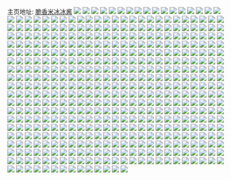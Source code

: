 主页地址: [脆香米冰冰酱](https://weibo.com/u/3677577551) 
![](https://wx4.sinaimg.cn/mw2000/db33614fly1gaxqlsim65j22c02c0b2a.jpg) 
![](https://wx4.sinaimg.cn/mw2000/db33614fly1gaxqm0rbl3j22c02c0x6p.jpg) 
![](https://wx4.sinaimg.cn/mw2000/db33614fly1gaxqmc913ij22c02c0npe.jpg) 
![](https://wx4.sinaimg.cn/mw2000/db33614fly1gaxqmdi3k1j20n014wajg.jpg) 
![](https://wx4.sinaimg.cn/mw2000/db33614fly1gaxqjh0unnj22c02c0hdt.jpg) 
![](https://wx4.sinaimg.cn/mw2000/db33614fly1gaxqjlk141j22c02c0kjm.jpg) 
![](https://wx4.sinaimg.cn/mw2000/db33614fly1gaxqjsz961j22c02c04qr.jpg) 
![](https://wx4.sinaimg.cn/mw2000/db33614fly1gaxqk0b6egj22c02c0e82.jpg) 
![](https://wx4.sinaimg.cn/mw2000/db33614fly1gaxqk80nrfj22c02c0u0y.jpg) 
![](https://wx4.sinaimg.cn/mw2000/db33614fly1gaxqkce2vlj22c02c01ky.jpg) 
![](https://wx4.sinaimg.cn/mw2000/db33614fly1gaxqkivqrkj22c02c04qq.jpg) 
![](https://wx4.sinaimg.cn/mw2000/db33614fly1gaxqkmtr3hj22c02c0hdu.jpg) 
![](https://wx4.sinaimg.cn/mw2000/db33614fly1gaxqkx8kkcj22c02c0qv6.jpg) 
![](https://wx4.sinaimg.cn/mw2000/db33614fly1gaxql1151nj22c02c0u0x.jpg) 
![](https://wx4.sinaimg.cn/mw2000/db33614fly1gaxqikg3j1j22c02c0e81.jpg) 
![](https://wx4.sinaimg.cn/mw2000/db33614fly1gaxqig0jp4j23402c07wi.jpg) 
![](https://wx4.sinaimg.cn/mw2000/db33614fly1gaxqinvofyj22c02c0x6p.jpg) 
![](https://wx4.sinaimg.cn/mw2000/db33614fly1gaxqitm28dj22c02c0x6p.jpg) 
![](https://wx4.sinaimg.cn/mw2000/db33614fly1gaxqiufgxgj20n014wn4j.jpg) 
![](https://wx4.sinaimg.cn/mw2000/db33614fly1gavadlius3j21o01o0e81.jpg) 
![](https://wx4.sinaimg.cn/mw2000/db33614fly1gavadb3ta1j20rs1jkqq3.jpg) 
![](https://wx4.sinaimg.cn/mw2000/db33614fly1gatrbyjfnsj22c0340u0x.jpg) 
![](https://wx4.sinaimg.cn/mw2000/db33614fly1gatrbzud05j23402c07wi.jpg) 
![](https://wx4.sinaimg.cn/mw2000/db33614fly1gatrbxm1uyj21j02ps4qp.jpg) 
![](https://wx4.sinaimg.cn/mw2000/db33614fly1gatkpsadjuj22bc334npe.jpg) 
![](https://wx4.sinaimg.cn/mw2000/db33614fly1gatkptw3zuj22bc334e82.jpg) 
![](https://wx4.sinaimg.cn/mw2000/db33614fly1gatkq4747xj22bc334b2a.jpg) 
![](https://wx4.sinaimg.cn/mw2000/db33614fly1gatkq1kddmj22bc334qv6.jpg) 
![](https://wx4.sinaimg.cn/mw2000/db33614fly1gatkq9wgp6j22c03404qr.jpg) 
![](https://wx4.sinaimg.cn/mw2000/db33614fly1gatkqc7yefj22c0340b2a.jpg) 
![](https://wx4.sinaimg.cn/mw2000/db33614fly1gatkq01k8tj22bc3341ky.jpg) 
![](https://wx4.sinaimg.cn/mw2000/db33614fly1gatkppgzsuj22bc334b2a.jpg) 
![](https://wx4.sinaimg.cn/mw2000/db33614fly1gatkpw7og7j22bc334hdt.jpg) 
![](https://wx4.sinaimg.cn/mw2000/db33614fly1gatkpy1kgtj22bc3347wh.jpg) 
![](https://wx4.sinaimg.cn/mw2000/db33614fly1gatkpl6hjpj22bc334x6p.jpg) 
![](https://wx4.sinaimg.cn/mw2000/db33614fly1gatezt0c8fj213u0tuhdt.jpg) 
![](https://wx4.sinaimg.cn/mw2000/db33614fly1gatf04v7blj213u0tuhdt.jpg) 
![](https://wx4.sinaimg.cn/mw2000/db33614fly1garw3jj5k8j22c0340npe.jpg) 
![](https://wx4.sinaimg.cn/mw2000/db33614fly1garw3ma42tj22c0340e82.jpg) 
![](https://wx4.sinaimg.cn/mw2000/db33614fgy1garvrfrlw5j22io1w0kjm.jpg) 
![](https://wx4.sinaimg.cn/mw2000/db33614fgy1garvrgzrjaj213u0tub29.jpg) 
![](https://wx4.sinaimg.cn/mw2000/db33614fly1gam63ysg9sj21o01o04qp.jpg) 
![](https://wx4.sinaimg.cn/mw2000/db33614fly1gam648bri5j21o01o04qp.jpg) 
![](https://wx4.sinaimg.cn/mw2000/db33614fly1gam64rhzszj21o01o04qp.jpg) 
![](https://wx4.sinaimg.cn/mw2000/db33614fly1galszir3rdj21o01o0hdt.jpg) 
![](https://wx4.sinaimg.cn/mw2000/db33614fly1galsz0rr3jj21o01o0kjl.jpg) 
![](https://wx4.sinaimg.cn/mw2000/db33614fly1galsz89k7sj21o01o0kjl.jpg) 
![](https://wx4.sinaimg.cn/mw2000/db33614fly1galszc2vz8j21o01o0b29.jpg) 
![](https://wx4.sinaimg.cn/mw2000/db33614fly1galszotw01j22062o8u0x.jpg) 
![](https://wx4.sinaimg.cn/mw2000/db33614fly1galsyuda1aj21o01o0npd.jpg) 
![](https://wx4.sinaimg.cn/mw2000/db33614fly1galszrsxraj21o01o0kjl.jpg) 
![](https://wx4.sinaimg.cn/mw2000/db33614fly1gah7f68egzj22c02c04qp.jpg) 
![](https://wx4.sinaimg.cn/mw2000/db33614fly1gah7ft3fpcj22c02c07wj.jpg) 
![](https://wx4.sinaimg.cn/mw2000/db33614fly1gah7eiem0cj23402c0e82.jpg) 
![](https://wx4.sinaimg.cn/mw2000/db33614fly1gah7eyuy6xj22c02c07wj.jpg) 
![](https://wx4.sinaimg.cn/mw2000/db33614fly1gah7ftttkkj20fd0eiaaq.jpg) 
![](https://wx4.sinaimg.cn/mw2000/db33614fly1gah7fdwgy7j22c02c0npd.jpg) 
![](https://wx4.sinaimg.cn/mw2000/db33614fly1gah7g4im6qj22c02c04qs.jpg) 
![](https://wx4.sinaimg.cn/mw2000/db33614fly1gah7g744l7j22c0340h6q.jpg) 
![](https://wx4.sinaimg.cn/mw2000/db33614fly1gah7gb9u71j23402c01kx.jpg) 
![](https://wx4.sinaimg.cn/mw2000/db33614fly1gah7ctvhfij20u01hc4qp.jpg) 
![](https://wx4.sinaimg.cn/mw2000/db33614fly1gah7db5h7ej20u01hcx60.jpg) 
![](https://wx4.sinaimg.cn/mw2000/db33614fly1gaf8pmqnbzj22c02c0b29.jpg) 
![](https://wx4.sinaimg.cn/mw2000/db33614fly1gaf8q0d1n3j22c02c0x6p.jpg) 
![](https://wx4.sinaimg.cn/mw2000/db33614fly1ga4vob9brmj22c02c04qq.jpg) 
![](https://wx4.sinaimg.cn/mw2000/db33614fly1ga4vomky0ij22c02c0hdt.jpg) 
![](https://wx4.sinaimg.cn/mw2000/db33614fly1ga4voxy7doj22c02c0b2b.jpg) 
![](https://wx4.sinaimg.cn/mw2000/db33614fly1ga4vp5os9nj22c02c01ky.jpg) 
![](https://wx4.sinaimg.cn/mw2000/db33614fgy1ga08agahhtj222o340hdt.jpg) 
![](https://wx4.sinaimg.cn/mw2000/db33614fgy1ga08abkq4vj23402c04qr.jpg) 
![](https://wx4.sinaimg.cn/mw2000/db33614fgy1ga089x929jj22c0340qv5.jpg) 
![](https://wx4.sinaimg.cn/mw2000/db33614fgy1ga089u5p7pj21mb1mbx6k.jpg) 
![](https://wx4.sinaimg.cn/mw2000/db33614fgy1ga08a3opikj2340340npe.jpg) 
![](https://wx4.sinaimg.cn/mw2000/db33614fgy1ga088sh0oqj23402c0u10.jpg) 
![](https://wx4.sinaimg.cn/mw2000/db33614fgy1ga088jrvssj21s51c4x0s.jpg) 
![](https://wx4.sinaimg.cn/mw2000/db33614fgy1ga088xy4qvj20rs63we82.jpg) 
![](https://wx4.sinaimg.cn/mw2000/db33614fgy1g9yxj0chmhj22c02c0kjm.jpg) 
![](https://wx4.sinaimg.cn/mw2000/db33614fgy1g9xpzolabfj21mc1mckeq.jpg) 
![](https://wx4.sinaimg.cn/mw2000/db33614fgy1g9xpznd350j21o01o0kjl.jpg) 
![](https://wx4.sinaimg.cn/mw2000/db33614fgy1g9xpzkw77oj22c02c04qp.jpg) 
![](https://wx4.sinaimg.cn/mw2000/db33614fgy1g9xq0q4prhj22c0340kjl.jpg) 
![](https://wx4.sinaimg.cn/mw2000/db33614fly1g9wgra5vxvj20tu0tu4n1.jpg) 
![](https://wx4.sinaimg.cn/mw2000/db33614fly1g9qjth18whj20u00u0n2f.jpg) 
![](https://wx4.sinaimg.cn/mw2000/db33614fly1g9qju2cqo7j20u00u0qec.jpg) 
![](https://wx4.sinaimg.cn/mw2000/db33614fly1g9qjtbbs4fj20u00u0gr9.jpg) 
![](https://wx4.sinaimg.cn/mw2000/db33614fly1g9qjtei62jj20u0140wls.jpg) 
![](https://wx4.sinaimg.cn/mw2000/db33614fly1g9qjtal5zlj20u00u0k1r.jpg) 
![](https://wx4.sinaimg.cn/mw2000/db33614fly1g9e0clqkofj20u00u0gsp.jpg) 
![](https://wx4.sinaimg.cn/mw2000/db33614fly1g9e0cppmhsj20u00u0dpg.jpg) 
![](https://wx4.sinaimg.cn/mw2000/db33614fly1g9e0creap6j20u00u0dn1.jpg) 
![](https://wx4.sinaimg.cn/mw2000/db33614fly1g9e0ci0m6pj20u00u0do6.jpg) 
![](https://wx4.sinaimg.cn/mw2000/db33614fly1g963lj70y7j20u10u07e8.jpg) 
![](https://wx4.sinaimg.cn/mw2000/db33614fly1g963lgl5a6j213x0u0tkv.jpg) 
![](https://wx4.sinaimg.cn/mw2000/db33614fly1g963lhwqllj20u0140gwd.jpg) 
![](https://wx4.sinaimg.cn/mw2000/db33614fly1g9637g1no6j20k00tewhk.jpg) 
![](https://wx4.sinaimg.cn/mw2000/db33614fly1g909d5vg53j20u013xgwi.jpg) 
![](https://wx4.sinaimg.cn/mw2000/db33614fly1g8pokn28e4j22c02c01ky.jpg) 
![](https://wx4.sinaimg.cn/mw2000/db33614fly1g8n34mgc2gj22c02c0x6p.jpg) 
![](https://wx4.sinaimg.cn/mw2000/db33614fly1g8n34n54c0j22c02c0e81.jpg) 
![](https://wx4.sinaimg.cn/mw2000/db33614fly1g8gnp8fme7j24g02i04ju.jpg) 
![](https://wx4.sinaimg.cn/mw2000/db33614fly1g8e5bn5lwhj21o0280kjw.jpg) 
![](https://wx4.sinaimg.cn/mw2000/db33614fly1g8cwlyjrl6j22c0340b2a.jpg) 
![](https://wx4.sinaimg.cn/mw2000/db33614fly1g8cwm2cicbj22c03401ky.jpg) 
![](https://wx4.sinaimg.cn/mw2000/db33614fly1g8cwm6j4qej23402c07wh.jpg) 
![](https://wx4.sinaimg.cn/mw2000/db33614fly1g8cwma4nrfj23402c0b29.jpg) 
![](https://wx4.sinaimg.cn/mw2000/db33614fly1g8cwmeguo1j22c0340b2a.jpg) 
![](https://wx4.sinaimg.cn/mw2000/db33614fly1g8cwmj5kggj22c03404qq.jpg) 
![](https://wx4.sinaimg.cn/mw2000/db33614fly1g8cwmrs5xoj22c0340hdu.jpg) 
![](https://wx4.sinaimg.cn/mw2000/db33614fly1g8cwmw8mw2j23402c0hdt.jpg) 
![](https://wx4.sinaimg.cn/mw2000/db33614fly1g8cwnaiyzrj22c03401ky.jpg) 
![](https://wx4.sinaimg.cn/mw2000/db33614fly1g8cljj9nv0j22c0340hdu.jpg) 
![](https://wx4.sinaimg.cn/mw2000/db33614fly1g8clk26aqqj23402c0hdt.jpg) 
![](https://wx4.sinaimg.cn/mw2000/db33614fly1g8clj0baufj22c03401ky.jpg) 
![](https://wx4.sinaimg.cn/mw2000/db33614fly1g89b5u1bu0j20to0u2aij.jpg) 
![](https://wx4.sinaimg.cn/mw2000/db33614fly1g8796gfizmj22c0340npd.jpg) 
![](https://wx4.sinaimg.cn/mw2000/db33614fly1g8796jthalj22c0340u0x.jpg) 
![](https://wx4.sinaimg.cn/mw2000/db33614fly1g8796do5gaj22c02c0npd.jpg) 
![](https://wx4.sinaimg.cn/mw2000/81c37846ly1g1hgqegetwj210w1crb29.jpg) 
![](https://wx4.sinaimg.cn/mw2000/db33614fly1g83kjemtnnj22c0340hdu.jpg) 
![](https://wx4.sinaimg.cn/mw2000/db33614fly1g83kjcgt26j22c0340qv5.jpg) 
![](https://wx4.sinaimg.cn/mw2000/db33614fly1g83khrz126j22c0340qv5.jpg) 
![](https://wx4.sinaimg.cn/mw2000/db33614fly1g83khtavt5j22c0340npd.jpg) 
![](https://wx4.sinaimg.cn/mw2000/db33614fly1g83khuqh0oj22c0340npd.jpg) 
![](https://wx4.sinaimg.cn/mw2000/db33614fly1g82man98p8j20u00sbnmx.jpg) 
![](https://wx4.sinaimg.cn/mw2000/db33614fly1g82mb51gkfj20tz0v61kx.jpg) 
![](https://wx4.sinaimg.cn/mw2000/81c37846ly1g1hgqegetwj210w1crb29.jpg) 
![](https://wx4.sinaimg.cn/mw2000/db33614fly1g7wgo6tlplj22c02c0x6p.jpg) 
![](https://wx4.sinaimg.cn/mw2000/db33614fly1g7tlh6eey3j21o01o04dm.jpg) 
![](https://wx4.sinaimg.cn/mw2000/db33614fly1g7tlh7pslqj21o01o013k.jpg) 
![](https://wx4.sinaimg.cn/mw2000/db33614fly1g7tlh9ffvhj21o01o0ww0.jpg) 
![](https://wx4.sinaimg.cn/mw2000/db33614fly1g7tlh5sqsmj21o01o01kx.jpg) 
![](https://wx4.sinaimg.cn/mw2000/db33614fly1g7tlfikli3j20u00u0n9y.jpg) 
![](https://wx4.sinaimg.cn/mw2000/db33614fly1g7tlfdvmgzj22c02c04ex.jpg) 
![](https://wx4.sinaimg.cn/mw2000/db33614fly1g7p36pdlqnj20yi1pc1kx.jpg) 
![](https://wx4.sinaimg.cn/mw2000/db33614fly1g7p36opbnuj20yi1pc1kx.jpg) 
![](https://wx4.sinaimg.cn/mw2000/db33614fly1g7oyfasgemj21o01o013k.jpg) 
![](https://wx4.sinaimg.cn/mw2000/db33614fly1g7oyfb12qlj21o01o0ww0.jpg) 
![](https://wx4.sinaimg.cn/mw2000/db33614fly1g7oyfagt2jj21o01o04dm.jpg) 
![](https://wx4.sinaimg.cn/mw2000/db33614fly1g7ou4qnh7tj21o027uu0x.jpg) 
![](https://wx4.sinaimg.cn/mw2000/db33614fly1g7ou4s6x2ij21o027ux6p.jpg) 
![](https://wx4.sinaimg.cn/mw2000/db33614fly1g7ou4pwqe9j21o027uqv5.jpg) 
![](https://wx4.sinaimg.cn/mw2000/db33614fly1g7ou4p7rbzj21o027u4qq.jpg) 
![](https://wx4.sinaimg.cn/mw2000/db33614fly1g7ou53qhkzj22c0340npd.jpg) 
![](https://wx4.sinaimg.cn/mw2000/db33614fly1g7ou4u0cwhj22c02c07wh.jpg) 
![](https://wx4.sinaimg.cn/mw2000/db33614fly1g7ou4v23x1j22c0340nlr.jpg) 
![](https://wx4.sinaimg.cn/mw2000/db33614fly1g7nqc5u9vcj21mb1mb4qp.jpg) 
![](https://wx4.sinaimg.cn/mw2000/db33614fly1g7nqc6ran1j21mc1mctvb.jpg) 
![](https://wx4.sinaimg.cn/mw2000/db33614fly1g7nqc51ocmj21mb1mb4qp.jpg) 
![](https://wx4.sinaimg.cn/mw2000/db33614fly1g7nqdn7aljj23402c04qp.jpg) 
![](https://wx4.sinaimg.cn/mw2000/db33614fly1g7nqdo59o0j21mb1mbkeo.jpg) 
![](https://wx4.sinaimg.cn/mw2000/db33614fly1g7nqdmd71lj21mb1mbb29.jpg) 
![](https://wx4.sinaimg.cn/mw2000/db33614fly1g7nqdohbphj21mb1mbkdh.jpg) 
![](https://wx4.sinaimg.cn/mw2000/db33614fly1g7nqdp2tjcj21mb1mb1kx.jpg) 
![](https://wx4.sinaimg.cn/mw2000/db33614fly1g7nqdpkn95j21mb1mb4im.jpg) 
![](https://wx4.sinaimg.cn/mw2000/db33614fly1g7nq9nkmy5j22c02c0hdt.jpg) 
![](https://wx4.sinaimg.cn/mw2000/db33614fly1g7nq9pj02qj22c02c0u0x.jpg) 
![](https://wx4.sinaimg.cn/mw2000/db33614fly1g7nq8jh45wj21o027u4qq.jpg) 
![](https://wx4.sinaimg.cn/mw2000/db33614fly1g7nq8innccj21o027u7wi.jpg) 
![](https://wx4.sinaimg.cn/mw2000/db33614fly1g7nq8kaijtj21o027ux6p.jpg) 
![](https://wx4.sinaimg.cn/mw2000/db33614fly1g7nq8ky0fwj21o027u4qq.jpg) 
![](https://wx4.sinaimg.cn/mw2000/db33614fly1g7nq8ll93dj21o027u1ky.jpg) 
![](https://wx4.sinaimg.cn/mw2000/db33614fly1g7kvlwa1jlj23402c07ut.jpg) 
![](https://wx4.sinaimg.cn/mw2000/db33614fly1g7go8v96kij21o01o0kjl.jpg) 
![](https://wx4.sinaimg.cn/mw2000/db33614fly1g7go8olgwcj21o027u1ky.jpg) 
![](https://wx4.sinaimg.cn/mw2000/db33614fly1g7go8ffagrj22801o01ky.jpg) 
![](https://wx4.sinaimg.cn/mw2000/db33614fly1g7go9g3iqrj22c02c0kjl.jpg) 
![](https://wx4.sinaimg.cn/mw2000/81c37846ly1g1hgqgbuwdj210w1a97wh.jpg) 
![](https://wx4.sinaimg.cn/mw2000/db33614fly1g7c15reftij20yi1pctxk.jpg) 
![](https://wx4.sinaimg.cn/mw2000/db33614fly1g7c12kgdqfj21c01c01kx.jpg) 
![](https://wx4.sinaimg.cn/mw2000/db33614fly1g7c11ez6zfj21o027u1ky.jpg) 
![](https://wx4.sinaimg.cn/mw2000/db33614fly1g7c11qap6sj21o027u4qp.jpg) 
![](https://wx4.sinaimg.cn/mw2000/db33614fly1g7c12376e7j21o027u1ip.jpg) 
![](https://wx4.sinaimg.cn/mw2000/db33614fly1g7avj579mgj22c0340npd.jpg) 
![](https://wx4.sinaimg.cn/mw2000/db33614fly1g7ap10z5hdj20dv07hwfd.jpg) 
![](https://wx4.sinaimg.cn/mw2000/db33614fly1g7ap10lnhoj204n04nwf6.jpg) 
![](https://wx4.sinaimg.cn/mw2000/db33614fly1g7ap1223ptj21sz0u04a4.jpg) 
![](https://wx4.sinaimg.cn/mw2000/db33614fly1g7ap212ircj20yi1pc4qz.jpg) 
![](https://wx4.sinaimg.cn/mw2000/db33614fly1g774jfl0b3j21o027unpd.jpg) 
![](https://wx4.sinaimg.cn/mw2000/db33614fly1g774jd64h2j227u1o0qv5.jpg) 
![](https://wx4.sinaimg.cn/mw2000/db33614fly1g774jh56e9j227u1o0b29.jpg) 
![](https://wx4.sinaimg.cn/mw2000/db33614fly1g774jinfjxj21o027uhdt.jpg) 
![](https://wx4.sinaimg.cn/mw2000/db33614fly1g774i8a0xnj22c02c0qv5.jpg) 
![](https://wx4.sinaimg.cn/mw2000/db33614fly1g774i6mfxhj23402c0npd.jpg) 
![](https://wx4.sinaimg.cn/mw2000/db33614fly1g774ia9ppej23402c0hdu.jpg) 
![](https://wx4.sinaimg.cn/mw2000/db33614fly1g774ickratj22c02c0kjl.jpg) 
![](https://wx4.sinaimg.cn/mw2000/db33614fly1g774iey0w2j22c02c01kz.jpg) 
![](https://wx4.sinaimg.cn/mw2000/db33614fly1g72vydr3chj218q1nmb29.jpg) 
![](https://wx4.sinaimg.cn/mw2000/db33614fly1g72vycdgd8j21o027ub2a.jpg) 
![](https://wx4.sinaimg.cn/mw2000/db33614fly1g72vxqxmy6j22c02c0anw.jpg) 
![](https://wx4.sinaimg.cn/mw2000/db33614fly1g70hurf5ouj20u00hjgoc.jpg) 
![](https://wx4.sinaimg.cn/mw2000/db33614fly1g70flla6arj20u00hy41x.jpg) 
![](https://wx4.sinaimg.cn/mw2000/db33614fly1g70fm8sqmwj20u01hc17q.jpg) 
![](https://wx4.sinaimg.cn/mw2000/db33614fly1g70fma0f4vj20yi1pc1ky.jpg) 
![](https://wx4.sinaimg.cn/mw2000/db33614fly1g6y0ujqn0tj23342bcnpd.jpg) 
![](https://wx4.sinaimg.cn/mw2000/db33614fly1g6y0ukciy8j22bc334npd.jpg) 
![](https://wx4.sinaimg.cn/mw2000/db33614fly1g6y0ukpynzj21o01o0tx1.jpg) 
![](https://wx4.sinaimg.cn/mw2000/db33614fly1g6x76es1ecj21o027u1ky.jpg) 
![](https://wx4.sinaimg.cn/mw2000/db33614fly1g6x76d5oedj21o027ux6p.jpg) 
![](https://wx4.sinaimg.cn/mw2000/db33614fly1g6x76g5e3zj21o027unpd.jpg) 
![](https://wx4.sinaimg.cn/mw2000/db33614fly1g6x76dyzoqj21o027u1ky.jpg) 
![](https://wx4.sinaimg.cn/mw2000/db33614fly1g6x76fj04ej21o027u1ky.jpg) 
![](https://wx4.sinaimg.cn/mw2000/db33614fly1g6unpc4axaj22c02c0qhd.jpg) 
![](https://wx4.sinaimg.cn/mw2000/db33614fly1g6ulo9cpgtj20yi1pc4jl.jpg) 
![](https://wx4.sinaimg.cn/mw2000/db33614fly1g6t0cm662lj22c02c0kjm.jpg) 
![](https://wx4.sinaimg.cn/mw2000/db33614fly1g6t0ciz1lej22c02c01ky.jpg) 
![](https://wx4.sinaimg.cn/mw2000/db33614fly1g6r86d5tq1j21c51s2k5u.jpg) 
![](https://wx4.sinaimg.cn/mw2000/db33614fly1g6r869hm81j21c51s2tov.jpg) 
![](https://wx4.sinaimg.cn/mw2000/db33614fly1g6r86k31iwj20yi1pc1ky.jpg) 
![](https://wx4.sinaimg.cn/mw2000/db33614fgy1g6oxg0q68nj21o027u7wh.jpg) 
![](https://wx4.sinaimg.cn/mw2000/db33614fgy1g6ox2dtl02j20yi1pcb2c.jpg) 
![](https://wx4.sinaimg.cn/mw2000/db33614fgy1g6o5bezjgkj20u00u0dj8.jpg) 
![](https://wx4.sinaimg.cn/mw2000/db33614fgy1g6nxigj2pjj227u1o07wh.jpg) 
![](https://wx4.sinaimg.cn/mw2000/db33614fgy1g6nxif3u3zj21o027ukjl.jpg) 
![](https://wx4.sinaimg.cn/mw2000/db33614fly1g6lirhag2jj23342bcb2a.jpg) 
![](https://wx4.sinaimg.cn/mw2000/db33614fly1g6ldzbm0kbj22c02c0hdt.jpg) 
![](https://wx4.sinaimg.cn/mw2000/db33614fly1g6j4w71xiwj22c02c0e82.jpg) 
![](https://wx4.sinaimg.cn/mw2000/db33614fly1g6j260bd84j20rs4ndnkd.jpg) 
![](https://wx4.sinaimg.cn/mw2000/db33614fly1g6iyaonh7aj22c02c0b29.jpg) 
![](https://wx4.sinaimg.cn/mw2000/db33614fly1g6iykfm5hnj23402c0hdu.jpg) 
![](https://wx4.sinaimg.cn/mw2000/db33614fly1g6embzkeu1j21o01o01kx.jpg) 
![](https://wx4.sinaimg.cn/mw2000/db33614fly1g6embywss7j22bc334x6p.jpg) 
![](https://wx4.sinaimg.cn/mw2000/db33614fly1g6ebzhj96kj22o82o8x6p.jpg) 
![](https://wx4.sinaimg.cn/mw2000/db33614fly1g6ebzgsvl0j22o82o87wi.jpg) 
![](https://wx4.sinaimg.cn/mw2000/db33614fly1g6e6ctrnqwj21mc1mcwz8.jpg) 
![](https://wx4.sinaimg.cn/mw2000/db33614fly1g6e6cu3ki0j21mb1mbdyn.jpg) 
![](https://wx4.sinaimg.cn/mw2000/db33614fly1g6dlehh759j20yi1pc7wh.jpg) 
![](https://wx4.sinaimg.cn/mw2000/db33614fly1g6dlehttzyj20yi1pc7i7.jpg) 
![](https://wx4.sinaimg.cn/mw2000/db33614fly1g6dlegw8v9j20yi1pcamv.jpg) 
![](https://wx4.sinaimg.cn/mw2000/db33614fly1g6dlei6s5sj20yi1pc15q.jpg) 
![](https://wx4.sinaimg.cn/mw2000/db33614fly1g6dkaewm88j20yi1pc1l2.jpg) 
![](https://wx4.sinaimg.cn/mw2000/db33614fly1g6d6ds03cij20u00u07ml.jpg) 
![](https://wx4.sinaimg.cn/mw2000/db33614fly1g6d6did0t7j22c03404qq.jpg) 
![](https://wx4.sinaimg.cn/mw2000/db33614fly1g6bbve5ujij20u00n5tso.jpg) 
![](https://wx4.sinaimg.cn/mw2000/db33614fly1g69j5jbe08j22i02i0hb1.jpg) 
![](https://wx4.sinaimg.cn/mw2000/db33614fly1g69j5ifhu8j22i02i07wi.jpg) 
![](https://wx4.sinaimg.cn/mw2000/81c37846ly1g1hgq8i3axj210w1a91kx.jpg) 
![](https://wx4.sinaimg.cn/mw2000/db33614fly1g66nvckm03j20d80d8myj.jpg) 
![](https://wx4.sinaimg.cn/mw2000/db33614fly1g66nvdff5uj20hs0hsgnt.jpg) 
![](https://wx4.sinaimg.cn/mw2000/db33614fly1g66nvdkpg3j20hs0hs0ug.jpg) 
![](https://wx4.sinaimg.cn/mw2000/db33614fly1g66cmiu67xj23402c11kz.jpg) 
![](https://wx4.sinaimg.cn/mw2000/81c37846ly1g1hgq8i3axj210w1a91kx.jpg) 
![](https://wx4.sinaimg.cn/mw2000/db33614fly1g65jribr0rj21pc0yiu11.jpg) 
![](https://wx4.sinaimg.cn/mw2000/db33614fly1g65clizk3dj20u01hc4qp.jpg) 
![](https://wx4.sinaimg.cn/mw2000/db33614fly1g65cmk4qoxj20u01hc1kx.jpg) 
![](https://wx4.sinaimg.cn/mw2000/db33614fly1g65ckwy4d1j20yi1pce81.jpg) 
![](https://wx4.sinaimg.cn/mw2000/db33614fly1g654lyglpqj23342bce84.jpg) 
![](https://wx4.sinaimg.cn/mw2000/db33614fly1g654m03czsj21o027uhdt.jpg) 
![](https://wx4.sinaimg.cn/mw2000/db33614fly1g654m1i4kxj21o027uqv5.jpg) 
![](https://wx4.sinaimg.cn/mw2000/db33614fly1g63rya91n4j20yi1pcu10.jpg) 
![](https://wx4.sinaimg.cn/mw2000/db33614fly1g635fysvosj20jf0yjjw6.jpg) 
![](https://wx4.sinaimg.cn/mw2000/db33614fly1g635fxqx5kj22c0340b29.jpg) 
![](https://wx4.sinaimg.cn/mw2000/db33614fly1g635g2z74vj23402c0kdc.jpg) 
![](https://wx4.sinaimg.cn/mw2000/db33614fly1g635gb4y2xj22c0340u0x.jpg) 
![](https://wx4.sinaimg.cn/mw2000/db33614fly1g635ghq5t5j22c0340e81.jpg) 
![](https://wx4.sinaimg.cn/mw2000/db33614fly1g635gmss04j22c0340kje.jpg) 
![](https://wx4.sinaimg.cn/mw2000/db33614fly1g635gs0sztj22c03401kx.jpg) 
![](https://wx4.sinaimg.cn/mw2000/db33614fly1g635gxwlvsj22c0340b29.jpg) 
![](https://wx4.sinaimg.cn/mw2000/db33614fly1g635h3is4nj22c03404qp.jpg) 
![](https://wx4.sinaimg.cn/mw2000/db33614fly1g634xd7obyj23342bce84.jpg) 
![](https://wx4.sinaimg.cn/mw2000/db33614fly1g62wkfoj3nj22c02c0b2a.jpg) 
![](https://wx4.sinaimg.cn/mw2000/db33614fly1g62wmp5bptj23402c07wi.jpg) 
![](https://wx4.sinaimg.cn/mw2000/db33614fly1g62wkl1qgoj23402c0b2a.jpg) 
![](https://wx4.sinaimg.cn/mw2000/db33614fly1g62wkpiht7j23402c0x6p.jpg) 
![](https://wx4.sinaimg.cn/mw2000/81c37846ly1g1hgqc9k98j210w1cr1kx.jpg) 
![](https://wx4.sinaimg.cn/mw2000/db33614fly1g5y9wmwi4kj20ty0dqq9d.jpg) 
![](https://wx4.sinaimg.cn/mw2000/db33614fly1g5y91uzwqpj20u00d7430.jpg) 
![](https://wx4.sinaimg.cn/mw2000/654f448ely1g3zopuytl0j20cb0enjtr.jpg) 
![](https://wx4.sinaimg.cn/mw2000/db33614fly1g5w6oxthqlj20yi0yidn5.jpg) 
![](https://wx4.sinaimg.cn/mw2000/db33614fly1g5w6oxlmc5j20yi0yi7bg.jpg) 
![](https://wx4.sinaimg.cn/mw2000/db33614fly1g5uz5f84uaj215o0rsjxh.jpg) 
![](https://wx4.sinaimg.cn/mw2000/db33614fly1g5uz57qd7cj209z09zad0.jpg) 
![](https://wx4.sinaimg.cn/mw2000/db33614fly1g5uni0kfqkj20r50db0uh.jpg) 
![](https://wx4.sinaimg.cn/mw2000/db33614fly1g5umy6hefij21400u0th3.jpg) 
![](https://wx4.sinaimg.cn/mw2000/db33614fly1g5umy6sw5ij20tz13zai0.jpg) 
![](https://wx4.sinaimg.cn/mw2000/db33614fly1g5umy67ph8j20u00u0n63.jpg) 
![](https://wx4.sinaimg.cn/mw2000/db33614fgy1g5tw8f51s8j216o1hctk1.jpg) 
![](https://wx4.sinaimg.cn/mw2000/db33614fgy1g5tw8h1if7j216o16on68.jpg) 
![](https://wx4.sinaimg.cn/mw2000/db33614fgy1g5tu9hp5kyj215o0rsjxh.jpg) 
![](https://wx4.sinaimg.cn/mw2000/db33614fgy1g5rhc56wl5j21o027ukjl.jpg) 
![](https://wx4.sinaimg.cn/mw2000/db33614fgy1g5rhc2ri9aj21o027uhdt.jpg) 
![](https://wx4.sinaimg.cn/mw2000/db33614fgy1g5rhbzqwk7j22c0340b2a.jpg) 
![](https://wx4.sinaimg.cn/mw2000/db33614fgy1g5rhbuoaw6j22c03404qs.jpg) 
![](https://wx4.sinaimg.cn/mw2000/db33614fgy1g5rhays235j20rs5le1l0.jpg) 
![](https://wx4.sinaimg.cn/mw2000/db33614fgy1g5rhakj8fcj20rs6k41l0.jpg) 
![](https://wx4.sinaimg.cn/mw2000/db33614fgy1g5rhb5jofkj20rs8cye85.jpg) 
![](https://wx4.sinaimg.cn/mw2000/db33614fgy1g5rhbelzqcj20rs5nqhdw.jpg) 
![](https://wx4.sinaimg.cn/mw2000/db33614fgy1g5rhbm9d9aj20rs70ckjo.jpg) 
![](https://wx4.sinaimg.cn/mw2000/db33614fgy1g5rh6ef49aj20rs6k4u10.jpg) 
![](https://wx4.sinaimg.cn/mw2000/db33614fgy1g5rh6is19hj20rs3x8u0y.jpg) 
![](https://wx4.sinaimg.cn/mw2000/db33614fgy1g5pcaasdh9j23402c0u0y.jpg) 
![](https://wx4.sinaimg.cn/mw2000/db33614fgy1g5pa5ebw3rj23402c04qq.jpg) 
![](https://wx4.sinaimg.cn/mw2000/db33614fgy1g5pa5la4knj22c02c0b29.jpg) 
![](https://wx4.sinaimg.cn/mw2000/db33614fgy1g5pa32rcycj23402c01ky.jpg) 
![](https://wx4.sinaimg.cn/mw2000/db33614fgy1g5pa4bgnevj23402c04qs.jpg) 
![](https://wx4.sinaimg.cn/mw2000/db33614fgy1g5pa5xdoahj22c0340e84.jpg) 
![](https://wx4.sinaimg.cn/mw2000/db33614fgy1g5pa6je5npj23402c0e83.jpg) 
![](https://wx4.sinaimg.cn/mw2000/db33614fgy1g5paozy2cfj23402c0e84.jpg) 
![](https://wx4.sinaimg.cn/mw2000/db33614fgy1g5pawae4k6j22c0340x6q.jpg) 
![](https://wx4.sinaimg.cn/mw2000/db33614fgy1g5pawmf4fuj22c0340npe.jpg) 
![](https://wx4.sinaimg.cn/mw2000/db33614fgy1g5o1nxkf5ij22c03401ky.jpg) 
![](https://wx4.sinaimg.cn/mw2000/db33614fgy1g5o1o0g8azj22c0340qv5.jpg) 
![](https://wx4.sinaimg.cn/mw2000/db33614fgy1g5o1o9mlv0j22c0340u0x.jpg) 
![](https://wx4.sinaimg.cn/mw2000/db33614fgy1g5o1ocymtrj22c02c0x6p.jpg) 
![](https://wx4.sinaimg.cn/mw2000/db33614fgy1g5o1ofil1pj22c0340e81.jpg) 
![](https://wx4.sinaimg.cn/mw2000/db33614fgy1g5o1ntu77nj22c03407wi.jpg) 
![](https://wx4.sinaimg.cn/mw2000/db33614fgy1g5o1ohysqmj22c02c01kx.jpg) 
![](https://wx4.sinaimg.cn/mw2000/db33614fgy1g5o1okjmmyj22c02c01kx.jpg) 
![](https://wx4.sinaimg.cn/mw2000/db33614fgy1g5o1op2s2mj23402c0hdu.jpg) 
![](https://wx4.sinaimg.cn/mw2000/db33614fgy1g5mxvmf42nj22c02c0b29.jpg) 
![](https://wx4.sinaimg.cn/mw2000/db33614fgy1g5mxwfza18j22c02c04qp.jpg) 
![](https://wx4.sinaimg.cn/mw2000/db33614fgy1g5mxvr4nxzj22ax340u0y.jpg) 
![](https://wx4.sinaimg.cn/mw2000/db33614fgy1g5mxvu0m6nj23402c0u0x.jpg) 
![](https://wx4.sinaimg.cn/mw2000/db33614fgy1g5mxvjddtsj22c0340npd.jpg) 
![](https://wx4.sinaimg.cn/mw2000/db33614fgy1g5mxw0ct6xj23402c07wi.jpg) 
![](https://wx4.sinaimg.cn/mw2000/db33614fgy1g5mxw5k3ymj23402c0e83.jpg) 
![](https://wx4.sinaimg.cn/mw2000/db33614fgy1g5mxwab0rgj23402c0x6q.jpg) 
![](https://wx4.sinaimg.cn/mw2000/db33614fgy1g5mxwdr1wqj22c0340hdu.jpg) 
![](https://wx4.sinaimg.cn/mw2000/db33614fly1g5m9pw5nquj22c02c0kjm.jpg) 
![](https://wx4.sinaimg.cn/mw2000/db33614fly1g5loc7w93yj20u00u0al8.jpg) 
![](https://wx4.sinaimg.cn/mw2000/db33614fly1g5loc4b89qj22c02c04qp.jpg) 
![](https://wx4.sinaimg.cn/mw2000/db33614fly1g5loc6nzcyj22c02c07wh.jpg) 
![](https://wx4.sinaimg.cn/mw2000/db33614fly1g5kpkmzhe2j20yi1pc4qp.jpg) 
![](https://wx4.sinaimg.cn/mw2000/db33614fly1g5km21ncmqj20u00843zw.jpg) 
![](https://wx4.sinaimg.cn/mw2000/db33614fly1g5kk8a700ij20u013316q.jpg) 
![](https://wx4.sinaimg.cn/mw2000/db33614fly1g5kk8bcsn6j20u01337b0.jpg) 
![](https://wx4.sinaimg.cn/mw2000/db33614fly1g5kiuqv9qmj21o01o0h5m.jpg) 
![](https://wx4.sinaimg.cn/mw2000/db33614fly1g5kiurkn2cj21sg2ds1ky.jpg) 
![](https://wx4.sinaimg.cn/mw2000/db33614fly1g5kiurw5kij21sg2ds4l7.jpg) 
![](https://wx4.sinaimg.cn/mw2000/db33614fly1g5itk6ivnaj20rs0rswjv.jpg) 
![](https://wx4.sinaimg.cn/mw2000/db33614fly1g5itk6ohjpj20nm0oj43h.jpg) 
![](https://wx4.sinaimg.cn/mw2000/db33614fly1g5itk61xj3j20nm0ojq7h.jpg) 
![](https://wx4.sinaimg.cn/mw2000/db33614fly1g5itk6y9r9j20yi0m645e.jpg) 
![](https://wx4.sinaimg.cn/mw2000/db33614fly1g5itk75k8kj20kc1rkdqf.jpg) 
![](https://wx4.sinaimg.cn/mw2000/db33614fly1g5i98q3ik7j20j60j6qbr.jpg) 
![](https://wx4.sinaimg.cn/mw2000/db33614fly1g5h0ds8u2sj20u00u0b29.jpg) 
![](https://wx4.sinaimg.cn/mw2000/db33614fly1g5g08i1kaaj21pc0yikjr.jpg) 
![](https://wx4.sinaimg.cn/mw2000/db33614fly1g5fs570agrj20u01hcaut.jpg) 
![](https://wx4.sinaimg.cn/mw2000/db33614fly1g5fool7duhj20yi0yitaz.jpg) 
![](https://wx4.sinaimg.cn/mw2000/db33614fly1g5fookx6xqj20yi0yi77z.jpg) 
![](https://wx4.sinaimg.cn/mw2000/db33614fly1g5foolvxeyj20yi0yijw9.jpg) 
![](https://wx4.sinaimg.cn/mw2000/db33614fly1g5foomuj15j20yi0yigrw.jpg) 
![](https://wx4.sinaimg.cn/mw2000/db33614fly1g5foon546oj20yi0yi0xf.jpg) 
![](https://wx4.sinaimg.cn/mw2000/db33614fly1g5foonpmg7j20yi0yiq8g.jpg) 
![](https://wx4.sinaimg.cn/mw2000/db33614fly1g5foondjeuj20yi0yiq8c.jpg) 
![](https://wx4.sinaimg.cn/mw2000/db33614fly1g5fooo1ylaj20yi0yi46y.jpg) 
![](https://wx4.sinaimg.cn/mw2000/db33614fly1g5ewtzzm4cj20yi0yiagd.jpg) 
![](https://wx4.sinaimg.cn/mw2000/db33614fly1g5ewu0cqm0j20yi0yi45o.jpg) 
![](https://wx4.sinaimg.cn/mw2000/db33614fly1g5ewu0jdnoj20yi0yigqy.jpg) 
![](https://wx4.sinaimg.cn/mw2000/db33614fly1g5ewu0tn75j20yi0yin3m.jpg) 
![](https://wx4.sinaimg.cn/mw2000/db33614fly1g5ewukagkhj20yi0yiq9g.jpg) 
![](https://wx4.sinaimg.cn/mw2000/db33614fly1g5ewu175wyj20u00u0qlf.jpg) 
![](https://wx4.sinaimg.cn/mw2000/db33614fly1g5ewtzpovqj20u00u07hx.jpg) 
![](https://wx4.sinaimg.cn/mw2000/db33614fly1g5esaquxvhj20yi0yidlq.jpg) 
![](https://wx4.sinaimg.cn/mw2000/db33614fly1g5esaq7km6j20yi0yitd9.jpg) 
![](https://wx4.sinaimg.cn/mw2000/db33614fly1g5esar3nq4j20yi0yin1q.jpg) 
![](https://wx4.sinaimg.cn/mw2000/db33614fly1g5esarhqm1j20yi0yi7aw.jpg) 
![](https://wx4.sinaimg.cn/mw2000/db33614fly1g5esaroyo6j20yi0yijvg.jpg) 
![](https://wx4.sinaimg.cn/mw2000/db33614fly1g5esaqnsvaj20yi0yin5l.jpg) 
![](https://wx4.sinaimg.cn/mw2000/db33614fly1g5esaqge9dj20yi0yi7es.jpg) 
![](https://wx4.sinaimg.cn/mw2000/db33614fly1g5em1y57zjj20u00u0myj.jpg) 
![](https://wx4.sinaimg.cn/mw2000/db33614fly1g5dms4jjopj20yi1pckjl.jpg) 
![](https://wx4.sinaimg.cn/mw2000/db33614fly1g5dbedgjkej20yi1pchdv.jpg) 
![](https://wx4.sinaimg.cn/mw2000/db33614fly1g5d2fit61cj20jg0yf10h.jpg) 
![](https://wx4.sinaimg.cn/mw2000/db33614fly1g5c4lxivupj22c02c0kjl.jpg) 
![](https://wx4.sinaimg.cn/mw2000/db33614fly1g5c4m3ih8jj22c02c01kz.jpg) 
![](https://wx4.sinaimg.cn/mw2000/db33614fly1g5c4lrvr6jj22c02c0kjm.jpg) 
![](https://wx4.sinaimg.cn/mw2000/db33614fly1g5c4lyv9vbj22c02c0npd.jpg) 
![](https://wx4.sinaimg.cn/mw2000/db33614fly1g5bpc7iz0pj20yi1pc7od.jpg) 
![](https://wx4.sinaimg.cn/mw2000/db33614fly1g5bpbx9eazj20yi1pc1hn.jpg) 
![](https://wx4.sinaimg.cn/mw2000/db33614fly1g5bpcbmg12j20yi1pcatm.jpg) 
![](https://wx4.sinaimg.cn/mw2000/81c37846ly1g1hgq8i3axj210w1a91kx.jpg) 
![](https://wx4.sinaimg.cn/mw2000/db33614fly1g5a9xptmqij21pc0yihe0.jpg) 
![](https://wx4.sinaimg.cn/mw2000/db33614fly1g59yjdeysnj20ku0c8al0.jpg) 
![](https://wx4.sinaimg.cn/mw2000/db33614fly1g57vb0fhggj20u02xnahh.jpg) 
![](https://wx4.sinaimg.cn/mw2000/db33614fly1g57vb1gds3j207435s412.jpg) 
![](https://wx4.sinaimg.cn/mw2000/db33614fly1g57vb2f5p0j207435smzc.jpg) 
![](https://wx4.sinaimg.cn/mw2000/db33614fly1g57vawizrmj20fz35sq6r.jpg) 
![](https://wx4.sinaimg.cn/mw2000/db33614fly1g57vb9051sj22c02c0npd.jpg) 
![](https://wx4.sinaimg.cn/mw2000/db33614fly1g57vbqku9pj20u01hcalr.jpg) 
![](https://wx4.sinaimg.cn/mw2000/db33614fly1g5697d78kfj20ko0i6766.jpg) 
![](https://wx4.sinaimg.cn/mw2000/db33614fly1g55r08ar3lj20yb0jr76g.jpg) 
![](https://wx4.sinaimg.cn/mw2000/db33614fly1g55m7a38lmj215z0u0whl.jpg) 
![](https://wx4.sinaimg.cn/mw2000/db33614fly1g55m79wp6zj215z0u0mzt.jpg) 
![](https://wx4.sinaimg.cn/mw2000/db33614fly1g55m7a7recj20kd0vm76t.jpg) 
![](https://wx4.sinaimg.cn/mw2000/db33614fly1g55k7fn23kj20rs446toe.jpg) 
![](https://wx4.sinaimg.cn/mw2000/db33614fly1g552xz0ckij208w06qmyf.jpg) 
![](https://wx4.sinaimg.cn/mw2000/db33614fly1g54i08c5jfj21pc0yix6v.jpg) 
![](https://wx4.sinaimg.cn/mw2000/db33614fly1g54edavsv5j21rl1rl1kx.jpg) 
![](https://wx4.sinaimg.cn/mw2000/db33614fly1g54edd0hjhj22c02c0u0x.jpg) 
![](https://wx4.sinaimg.cn/mw2000/db33614fly1g54edfdvzvj22c02c04qp.jpg) 
![](https://wx4.sinaimg.cn/mw2000/db33614fly1g54edglgupj21rl1rl4qp.jpg) 
![](https://wx4.sinaimg.cn/mw2000/db33614fly1g54edhxiuej21rl1rlnpb.jpg) 
![](https://wx4.sinaimg.cn/mw2000/db33614fly1g54edjqjl3j21rl1rlb29.jpg) 
![](https://wx4.sinaimg.cn/mw2000/db33614fly1g54edo3e0qj22c02c04qq.jpg) 
![](https://wx4.sinaimg.cn/mw2000/db33614fly1g54edrhpqpj22c02c01ky.jpg) 
![](https://wx4.sinaimg.cn/mw2000/db33614fly1g54edt6naaj22c02c0x6p.jpg) 
![](https://wx4.sinaimg.cn/mw2000/db33614fly1g54e9z7003j23402c0b29.jpg) 
![](https://wx4.sinaimg.cn/mw2000/db33614fly1g54ea1xpzlj23402c01kx.jpg) 
![](https://wx4.sinaimg.cn/mw2000/db33614fly1g54ea4r7l1j22c02c0e81.jpg) 
![](https://wx4.sinaimg.cn/mw2000/db33614fly1g54e9xk4rzj22c02c0dwy.jpg) 
![](https://wx4.sinaimg.cn/mw2000/db33614fly1g54ea7lsotj22c02c0npd.jpg) 
![](https://wx4.sinaimg.cn/mw2000/db33614fly1g54ea8z9h3j22c02c0th7.jpg) 
![](https://wx4.sinaimg.cn/mw2000/db33614fly1g54eaakwf9j22c02c0e1p.jpg) 
![](https://wx4.sinaimg.cn/mw2000/db33614fly1g54eag5rdsj22c02c0e83.jpg) 
![](https://wx4.sinaimg.cn/mw2000/db33614fly1g54eajfr1tj23402c0qv6.jpg) 
![](https://wx4.sinaimg.cn/mw2000/db33614fly1g544kjkwtyj21pc0yi1ky.jpg) 
![](https://wx4.sinaimg.cn/mw2000/db33614fly1g53a8rstxnj20yi1pc4cs.jpg) 
![](https://wx4.sinaimg.cn/mw2000/db33614fly1g539k6vjq9j20yi1pcqb6.jpg) 
![](https://wx4.sinaimg.cn/mw2000/db33614fly1g539lwga06j20u01hcdw6.jpg) 
![](https://wx4.sinaimg.cn/mw2000/db33614fly1g531ybybf7j20yi1pc4qp.jpg) 
![](https://wx4.sinaimg.cn/mw2000/db33614fly1g531ybcyp1j20yi1pcdt1.jpg) 
![](https://wx4.sinaimg.cn/mw2000/db33614fly1g51yf90uwcj20yi1pcb2d.jpg) 
![](https://wx4.sinaimg.cn/mw2000/db33614fly1g51y6dvzhnj20yi1pctny.jpg) 
![](https://wx4.sinaimg.cn/mw2000/db33614fly1g51y6e5dwyj20yi1pc7kc.jpg) 
![](https://wx4.sinaimg.cn/mw2000/db33614fly1g51y6dn347j20yi1pck6a.jpg) 
![](https://wx4.sinaimg.cn/mw2000/81c37846ly1g1hgqc9k98j210w1cr1kx.jpg) 
![](https://wx4.sinaimg.cn/mw2000/db33614fly1g51uwjm4gvj21j221ftwm.jpg) 
![](https://wx4.sinaimg.cn/mw2000/db33614fly1g51uwjxel0j21hs1zpngo.jpg) 
![](https://wx4.sinaimg.cn/mw2000/db33614fly1g51uwj34vuj22bx2c0u10.jpg) 
![](https://wx4.sinaimg.cn/mw2000/db33614fly1g51kuo4b1bj20yi1pckjn.jpg) 
![](https://wx4.sinaimg.cn/mw2000/db33614fly1g51kuovdnvj20yi1pckjn.jpg) 
![](https://wx4.sinaimg.cn/mw2000/db33614fly1g50ouo8apoj20u00u0tfd.jpg) 
![](https://wx4.sinaimg.cn/mw2000/db33614fly1g50nidkr46j20x70sv10f.jpg) 
![](https://wx4.sinaimg.cn/mw2000/db33614fly1g50lc1qy6yj20u01hck72.jpg) 
![](https://wx4.sinaimg.cn/mw2000/db33614fly1g50fu94tbkj20u01hcb29.jpg) 
![](https://wx4.sinaimg.cn/mw2000/db33614fly1g4zmwu4eo7j23402c0qv8.jpg) 
![](https://wx4.sinaimg.cn/mw2000/db33614fly1g4zmwzwp5gj23402c0x6s.jpg) 
![](https://wx4.sinaimg.cn/mw2000/db33614fly1g4zmx3bpi9j23402c0kjo.jpg) 
![](https://wx4.sinaimg.cn/mw2000/db33614fly1g4zmx6nvpoj23402c0b2c.jpg) 
![](https://wx4.sinaimg.cn/mw2000/db33614fly1g4zmx9vd8qj23402c0b2c.jpg) 
![](https://wx4.sinaimg.cn/mw2000/db33614fly1g4zmwqsm13j23402c07wk.jpg) 
![](https://wx4.sinaimg.cn/mw2000/db33614fly1g4zmxd2l7wj23402c0b2d.jpg) 
![](https://wx4.sinaimg.cn/mw2000/db33614fly1g4zmxhg186j23402c0u10.jpg) 
![](https://wx4.sinaimg.cn/mw2000/db33614fly1g4zhcofwaij23402c0u0x.jpg) 
![](https://wx4.sinaimg.cn/mw2000/db33614fly1g4zhcxdw1rj23402c0qv5.jpg) 
![](https://wx4.sinaimg.cn/mw2000/db33614fly1g4zfbmdzxsj22c02c01kx.jpg) 
![](https://wx4.sinaimg.cn/mw2000/db33614fly1g4zc2rmjttj22c02c07wi.jpg) 
![](https://wx4.sinaimg.cn/mw2000/db33614fly1g4zc2y32rpj22c02c0b29.jpg) 
![](https://wx4.sinaimg.cn/mw2000/db33614fly1g4ylcw3hr2j21o027uhdt.jpg) 
![](https://wx4.sinaimg.cn/mw2000/db33614fly1g4yennjlotj21sc1sc1kx.jpg) 
![](https://wx4.sinaimg.cn/mw2000/db33614fly1g4vrnlvamxj21400u0tbq.jpg) 
![](https://wx4.sinaimg.cn/mw2000/db33614fly1g4vrnke4l6j23402c0b29.jpg) 
![](https://wx4.sinaimg.cn/mw2000/db33614fly1g4vrnn3toaj22c03404qq.jpg) 
![](https://wx4.sinaimg.cn/mw2000/db33614fly1g4vrnoiqq6j22c02c0auv.jpg) 
![](https://wx4.sinaimg.cn/mw2000/db33614fly1g4vrnpxqv3j22c02c0ha3.jpg) 
![](https://wx4.sinaimg.cn/mw2000/db33614fly1g4vrnunewgj22c02c0x6l.jpg) 
![](https://wx4.sinaimg.cn/mw2000/db33614fly1g4vrnxn0mej22c02c0hdt.jpg) 
![](https://wx4.sinaimg.cn/mw2000/db33614fly1g4vro04xv2j22c02c0b29.jpg) 
![](https://wx4.sinaimg.cn/mw2000/db33614fly1g4vro25e06j22c02c0ka4.jpg) 
![](https://wx4.sinaimg.cn/mw2000/db33614fly1g4v6jwirbqj23402c0hdt.jpg) 
![](https://wx4.sinaimg.cn/mw2000/db33614fly1g4v6jyzjicj23402c0qv5.jpg) 
![](https://wx4.sinaimg.cn/mw2000/db33614fly1g4v6k1730aj22c03404qq.jpg) 
![](https://wx4.sinaimg.cn/mw2000/db33614fly1g4v6ju3dq0j23402c0hdt.jpg) 
![](https://wx4.sinaimg.cn/mw2000/db33614fly1g4uuev0lpmj21o027uhdt.jpg) 
![](https://wx4.sinaimg.cn/mw2000/db33614fly1g4uueu0f10j20u00u0nlb.jpg) 
![](https://wx4.sinaimg.cn/mw2000/db33614fly1g4um5o7fsjj22c02c07wh.jpg) 
![](https://wx4.sinaimg.cn/mw2000/db33614fly1g4um5ngy05j22c02c0e81.jpg) 
![](https://wx4.sinaimg.cn/mw2000/db33614fly1g4um40t5euj20po140hdo.jpg) 
![](https://wx4.sinaimg.cn/mw2000/db33614fly1g4um5akoozj20qa1407v2.jpg) 
![](https://wx4.sinaimg.cn/mw2000/db33614fly1g4udwo2fx7j22o82o81fu.jpg) 
![](https://wx4.sinaimg.cn/mw2000/db33614fly1g4twny6ztsj22c02c0u0x.jpg) 
![](https://wx4.sinaimg.cn/mw2000/db33614fly1g4sjbojt19j218s1npnlp.jpg) 
![](https://wx4.sinaimg.cn/mw2000/81c37846ly1g1hgqgbuwdj210w1a97wh.jpg) 
![](https://wx4.sinaimg.cn/mw2000/db33614fly1g4q47h71sgj20jg0yf10h.jpg) 
![](https://wx4.sinaimg.cn/mw2000/db33614fly1g4pbrfc3dtj21o01o0e81.jpg) 
![](https://wx4.sinaimg.cn/mw2000/db33614fly1g4pbrlssu2j20u00u0e6y.jpg) 
![](https://wx4.sinaimg.cn/mw2000/db33614fly1g4o7xaxx5yj20yi1pcx6p.jpg) 
![](https://wx4.sinaimg.cn/mw2000/db33614fly1g4mn22hc8qj20u0108jwl.jpg) 
![](https://wx4.sinaimg.cn/mw2000/db33614fly1g4lt55kcqoj21o01o0b2a.jpg) 
![](https://wx4.sinaimg.cn/mw2000/db33614fly1g4lt56v6nhj21o01o0b29.jpg) 
![](https://wx4.sinaimg.cn/mw2000/db33614fly1g4lt58szx8j21o01o04qp.jpg) 
![](https://wx4.sinaimg.cn/mw2000/db33614fly1g4lt53cl2mj21o01o0b29.jpg) 
![](https://wx4.sinaimg.cn/mw2000/db33614fly1g4lt5d350tj21o01o0e81.jpg) 
![](https://wx4.sinaimg.cn/mw2000/db33614fly1g4lqgyx9gtj20u00u0n48.jpg) 
![](https://wx4.sinaimg.cn/mw2000/db33614fly1g4lqi98pt2j20u017m7kd.jpg) 
![](https://wx4.sinaimg.cn/mw2000/db33614fly1g4i6j318cwj20u00u0dlk.jpg) 
![](https://wx4.sinaimg.cn/mw2000/db33614fly1g4i2bsq9qvj21o01o0e81.jpg) 
![](https://wx4.sinaimg.cn/mw2000/db33614fly1g4fw4ob4qoj22c02c07sk.jpg) 
![](https://wx4.sinaimg.cn/mw2000/db33614fgy1g4cs9kkutfj20yi1pc4qp.jpg) 
![](https://wx4.sinaimg.cn/mw2000/db33614fgy1g4csbgj1dcj20yi1pce81.jpg) 
![](https://wx4.sinaimg.cn/mw2000/db33614fgy1g4csb8fe7mj20sg0sg0w1.jpg) 
